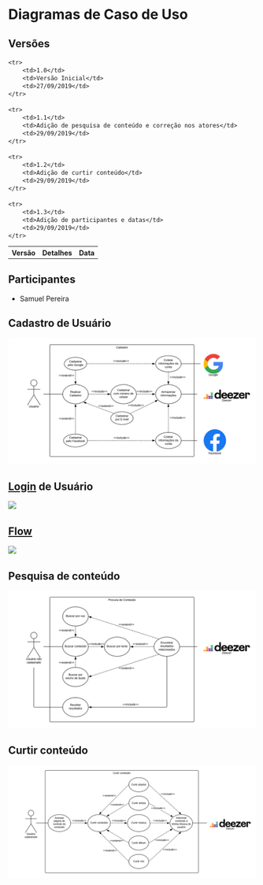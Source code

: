 # Diagramas de Caso de Uso
<div class="line"></div>

## Versões

<table class="versions">
	<tr>
		<th class="version_header">Versão</th>
		<th>Detalhes</th>
		<th>Data</th>
	</tr>

	<tr>
		<td>1.0</td>
		<td>Versão Inicial</td>
		<td>27/09/2019</td>
	</tr>
	
	<tr>
		<td>1.1</td>
		<td>Adição de pesquisa de conteúdo e correção nos atores</td>
		<td>29/09/2019</td>
	</tr>
	
	<tr>
		<td>1.2</td>
		<td>Adição de curtir conteúdo</td>
		<td>29/09/2019</td>
	</tr>
	
	<tr>
		<td>1.3</td>
		<td>Adição de participantes e datas</td>
		<td>29/09/2019</td>
	</tr>
</table>

## Participantes
- Samuel Pereira

## Cadastro de Usuário

<img src="../../assets/images/uso_cadastro.png">

## [Login](/modelagem/lexico#login) de Usuário

<img src="../../assets/images/uso_[Login](/modelagem/lexico#login).png">

## [Flow](/modelagem/lexico#flow)

<img src="../../assets/images/uso_[Flow](/modelagem/lexico#flow).png">

## Pesquisa de conteúdo

<img src="../../assets/images/uso_pesquisa.png">

## Curtir conteúdo

<img src="../../assets/images/uso_curtir.png">